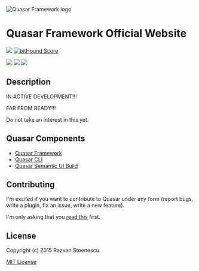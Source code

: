 ![Quasar Framework logo](http://quasar-framework.org/images/quasar-logo.png)

# Quasar Framework Official Website

<a href="https://codeclimate.com/github/rstoenescu/quasar-site"><img src="https://codeclimate.com/github/rstoenescu/quasar-site/badges/gpa.svg" /></a>
<a href="https://www.bithound.io/github/rstoenescu/quasar-site"><img src="https://www.bithound.io/github/rstoenescu/quasar-site/badges/score.svg" alt="bitHound Score"></a>

<a href="https://david-dm.org/rstoenescu/quasar-site" title="Dependency status"><img src="https://david-dm.org/rstoenescu/quasar-site.svg"/></a>
<a href="https://david-dm.org/rstoenescu/quasar-site#info=devDependencies" title="devDependency status"><img src="https://david-dm.org/rstoenescu/quasar-site/dev-status.svg"/></a>
<a href="https://david-dm.org/rstoenescu/quasar-site#info=optionalDependencies" title="optionalDependency status"><img src="https://david-dm.org/rstoenescu/quasar-site/optional-status.svg"/></a>

## Description

IN ACTIVE DEVELOPMENT!!!

FAR FROM READY!!!

Do not take an interest in this yet.

## Quasar Components

* [Quasar Framework](https://github.com/rstoenescu/quasar-framework)
* [Quasar CLI](https://github.com/rstoenescu/quasar-cli)
* [Quasar Semantic UI Build](https://github.com/rstoenescu/quasar-semantic)

## Contributing

I'm excited if you want to contribute to Quasar under any form (report bugs, write a plugin, fix an issue, write a new feature).

I'm only asking that you [read this](http://quasar-framework.org/guide/contributing-to-quasar.html) first.

## License

Copyright (c) 2015 Razvan Stoenescu

[MIT License](http://en.wikipedia.org/wiki/MIT_License)

